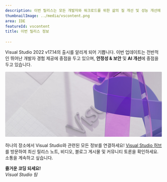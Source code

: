 ```yaml
---
description: 이번 릴리스는 모든 개발자와 워크로드를 위한 삶의 질 개선 및 성능 개선에 관한 것입니다.
thumbnailImage: ../media/vscontent.png
area: IDE
featureId: vscontent
title: 이번 릴리스 정보

---
```



Visual Studio 2022 v17.14의 출시를 알리게 되어 기쁩니다. 이번 업데이트는 전반적인 뛰어난 개발자 경험 제공에 중점을 두고 있으며, **안정성 & 보안** 및 **AI 개선**에 중점을 두고 있습니다. 

![Hero](../media/hero.png)

하나의 장소에서 Visual Studio와 관련된 모든 정보를 연결하세요! [Visual Studio 허브](https://aka.ms/vshub)를 방문하여 최신 릴리스 노트, 비디오, 블로그 게시물 및 커뮤니티 토론을 확인하세요. 소통을 계속하고 싶습니다.

**즐거운 코딩 되세요!**  
*Visual Studio 팀*
